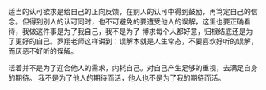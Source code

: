 

​	适当的认可欲求是给⾃⼰的正向反馈，在别⼈的认可中得到⿎励，再笃定⾃⼰的信念。但得到别⼈的认可同时，也不可避免的要遭受他⼈的误解，这⾥也要正确看待，我做这件事是为了我⾃⼰，我不是为了 博求每个⼈都好意，归根结底还是为了更好的⾃⼰。罗翔⽼师这样讲到：误解本就是⼈⽣常态，不要喜欢好听的误解，⽽厌恶不好听的误解。	

​	活着并不是为了迎合他⼈的需求，内耗⾃⼰。对⾃⼰产⽣⾜够的重视，去满⾜⾃身的期待。 我不是为了他⼈的期待⽽活，他⼈也不是为了我的期待⽽活。